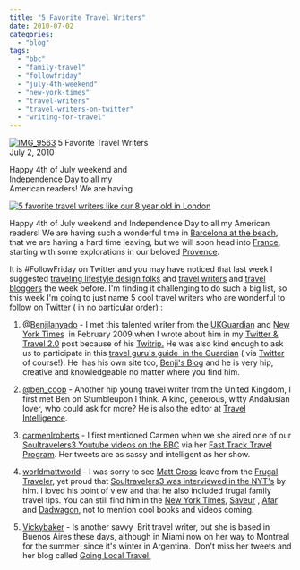 ```yaml
---
title: "5 Favorite Travel Writers"
date: 2010-07-02
categories: 
  - "blog"
tags: 
  - "bbc"
  - "family-travel"
  - "followfriday"
  - "july-4th-weekend"
  - "new-york-times"
  - "travel-writers"
  - "travel-writers-on-twitter"
  - "writing-for-travel"
---
```


[![IMG_9563](https://pub-ac94b3f306b24c0dba4238943c97f2e1.r2.dev/6a00e5502a9507883301348528c691970c.jpg)](https://pub-ac94b3f306b24c0dba4238943c97f2e1.r2.dev/6a00e5502a9507883301348528c691970c.jpg) 5 Favorite Travel Writers  
July 2, 2010

Happy 4th of July weekend and  
Independence Day to all my  
American readers! We are having

  

<!--more-->

[![5 favorite travel writers like our 8 year old in London](https://pub-ac94b3f306b24c0dba4238943c97f2e1.r2.dev/6a00e5502a9507883301348528c70e970c.jpg "5 favorite travel writers like our 8 year old in London")](https://pub-ac94b3f306b24c0dba4238943c97f2e1.r2.dev/6a00e5502a9507883301348528c70e970c.jpg)  

Happy 4th of July weekend and Independence Day to all my American readers! We are having such a wonderful time in [Barcelona at the beach](http://soultravelers3new.local/2007/05/barcelona-beach.html), that we are having a hard time leaving, but we will soon head into [France](https://pub-ac94b3f306b24c0dba4238943c97f2e1.r2.dev/soultravelers3/france/index.html), starting with some explorations in our beloved [Provence](http://soultravelers3new.local/2006/10/good-morning-pr.html).

It is #FollowFriday on Twitter and you may have noticed that last week I suggested [traveling lifestyle design folks](http://soultravelers3new.local/2010/06/location-independent-lifestyle-design-global-nomad-ff-workshifting-4hww-extended-travel-freedom-love.html) and [travel writers](http://soultravelers3new.local/2010/06/travel-blogger-love-followfriday-on-twitter-social-media-best-in-travel.html) and [travel bloggers](http://soultravelers3new.local/2010/06/travel-blogger-love-followfriday-on-twitter-social-media-best-in-travel.html) the week before. I'm finding it challenging to do such a big list, so this week I'm going to just name 5 cool travel writers who are wonderful to follow on Twitter ( in no particular order) :

1) @[Benjilanyado](http://twitter.com/benjilanyado) \- I met this talented writer from the [UKGuardian](http://www.guardian.co.uk/profile/benjilanyado) and [New York Times](http://travel.nytimes.com/2009/12/06/travel/06explorer.html)  in February 2009 when I wrote about him in my [Twitter & Travel 2.0](http://soultravelers3new.local/2009/02/twitter-travel-20.html) post because of his [Twitrip.](http://www.guardian.co.uk/travel/2009/feb/02/paris-twitter-trip-twitrip) He was also kind enough to ask us to participate in this [travel guru's guide  in the Guardian](http://www.guardian.co.uk/travel/2010/jan/03/travel-gurus-2010-guide) ( via [Twitter](http://twitter.com/soultravelers3) of course!). He  has his own site too, [Benji's Blog](http://benjilanyado.wordpress.com/) and he is very hip, creative and knowledgeable no matter where you find him. 

2) [@ben\_coop](http://twitter.com/ben_coop) - Another hip young travel writer from the United Kingdom, I first met Ben on Stumbleupon I think. A kind, generous, witty Andalusian lover, who could ask for more? He is also the editor at [Travel Intelligence](http://www.travelintelligence.com/).

3) [carmenlroberts](http://twitter.com/carmenlroberts) - I first mentioned Carmen when we she aired one of our [Soultravelers3 Youtube videos on the BBC](http://soultravelers3new.local/2010/05/bbc-world-news-featured-soultravelers3-youtube-viral-travel-video-fast-track-bbcnews.html) via her [Fast Track Travel Program](http://news.bbc.co.uk/1/hi/special_report/8710381.stm). Her tweets are as sassy and intelligent as her show.

4) [worldmattworld](http://twitter.com/worldmattworld) \- I was sorry to see [Matt Gross](http://worldmatt.org/) leave from the [Frugal Traveler](http://frugaltraveler.blogs.nytimes.com/2009/11/11/qa-with-jeanne-dee-the-nomadic-family-traveler/), yet proud that [Soultravelers3 was interviewed in the NYT's](http://soultravelers3new.local/2010/02/new-york-times-qa-with-soultravelers3-on-frugal-traveler-nomadic-family-traveler-jeanne-dee.html?cid=6a00e5502a950788330128776cdc93970c) by him. I loved his point of view and that he also included frugal family travel tips. You can still find him in the [New York Times](http://www.nytimes.com/), [Saveur](http://www.saveur.com/) , [Afar](http://www.afar.com/) and [Dadwagon](http://www.dadwagon.com/), not to mention cool books and videos coming.

5) [Vickybaker](http://twitter.com/vickybaker) - Is another savvy  Brit travel writer, but she is based in Buenos Aires these days, although in Miami now on her way to Montreal for the summer  since it's winter in Argentina.  Don't miss her tweets and her blog called [Going Local Travel.](http://www.goinglocaltravel.com/)
